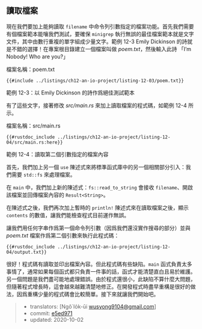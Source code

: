 ## 讀取檔案

現在我們要加上能夠讀取 `filename` 中命令列引數指定的檔案功能。首先我們需要有個檔案範本能嚷我們測試，要確保 `minigrep` 執行無誤的最佳檔案範本就是文字文件，其中由數行重複的單字組成少量文字。範例 12-3 Emily Dickinson 的詩就是不錯的選擇！在專案根目錄建立一個檔案叫做 *poem.txt*，然後輸入此詩 「I’m Nobody! Who are you?」

<span class="filename">檔案名稱：poem.txt</span>

```text
{{#include ../listings/ch12-an-io-project/listing-12-03/poem.txt}}
```

<span class="caption">範例 12-3：以 Emily Dickinson 的詩作爲絕佳測試範本</span>

有了這些文字，接著修改 *src/main.rs* 來加上讀取檔案的程式碼，如範例 12-4 所示。

<span class="filename">檔案名稱：src/main.rs</span>

```rust,should_panic
{{#rustdoc_include ../listings/ch12-an-io-project/listing-12-04/src/main.rs:here}}
```

<span class="caption">範例 12-4：讀取第二個引數指定的檔案內容</span>

首先，我們加上另一個 `use` 陳述式來將標準函式庫中的另一個相關部分引入：我們需要 `std::fs` 來處理檔案。

在 `main` 中，我們加上新的陳述式：`fs::read_to_string` 會接收 `filename`、開啟該檔案並回傳檔案內容的 `Result<String>`。

在陳述式之後，我們再次加上暫時的 `println!` 陳述式來在讀取檔案之後，顯示 `contents` 的數值，讓我們能檢查程式目前運作無誤。

讓我們用任何字串作爲第一個命令列引數（因爲我們還沒實作搜尋的部分）並與 *poem.txt* 檔案作爲第二個引數來執行此程式碼：

```console
{{#rustdoc_include ../listings/ch12-an-io-project/listing-12-04/output.txt}}
```

很好！程式碼有讀取並印出檔案內容。但此程式碼有些缺陷。`main` 函式負責太多事情了，通常如果每個函式都只負責一件事的話，函式才能清楚直白且易於維護。另一個問題是我們盡可能地處理錯誤。由於程式還很小，此缺陷不算什麼大問題，但隨著程式增長時，這會越來越難清楚地修正。在開發程式時盡早重構是很好的做法，因爲重構少量的程式碼會比較簡單。接下來就讓我們開始吧。

> - translators: [Ngô͘ Io̍k-ūi <wusyong9104@gmail.com>]
> - commit: [e5ed971](https://github.com/rust-lang/book/blob/e5ed97128302d5fa45dbac0e64426bc7649a558c/src/ch12-02-reading-a-file.md)
> - updated: 2020-10-02
